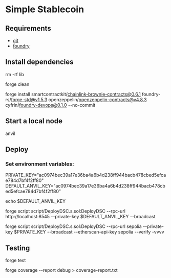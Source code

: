 # Simple Stablecoin

## Requirements

-   [git](https://git-scm.com/book/en/v2/Getting-Started-Installing-Git)
-   [foundry](https://getfoundry.sh/)

## Install dependencies

rm -rf lib

forge clean

forge install smartcontractkit/chainlink-brownie-contracts@0.6.1 foundry-rs/forge-std@v1.5.3 openzeppelin/openzeppelin-contracts@v4.8.3 cyfrin/foundry-devops@0.1.0 --no-commit

## Start a local node

anvil

## Deploy

### Set environment variables:

PRIVATE_KEY="ac0974bec39a17e36ba4a6b4d238ff944bacb478cbed5efcae784d7bf4f2ff80"
DEFAULT_ANVIL_KEY="ac0974bec39a17e36ba4a6b4d238ff944bacb478cbed5efcae784d7bf4f2ff80"

echo $DEFAULT_ANVIL_KEY

forge script script/DeployDSC.s.sol:DeployDSC --rpc-url http://localhost:8545 --private-key $DEFAULT_ANVIL_KEY --broadcast

forge script script/DeployDSC.s.sol:DeployDSC --rpc-url sepolia --private-key $PRIVATE_KEY --broadcast --etherscan-api-key sepolia --verify -vvvv

## Testing

forge test

forge coverage --report debug > coverage-report.txt
